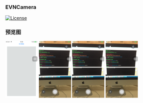 ### EVNCamera

[![License](https://img.shields.io/github/license/zonghongyan/EVNCamera.svg?style=flat)](https://github.com/zonghongyan/EVNCamera/blob/master/LICENSE)

### 预览图

<img src="/ShotImages/Screen Shot 2017-06-09 at 10.54.34.png" width="20%" height="20%" alt="Show the figure" >
<img src="/ShotImages/Screen Shot 2017-06-09 at 10.55.46.png" width="20%" height="20%" alt="Show the figure" >
<img src="/ShotImages/Screen Shot 2017-06-09 at 10.55.46.png" width="20%" height="20%" alt="Show the figure" >
<img src="/ShotImages/Screen Shot 2017-06-09 at 10.55.46.png" width="20%" height="20%" alt="Show the figure" >
